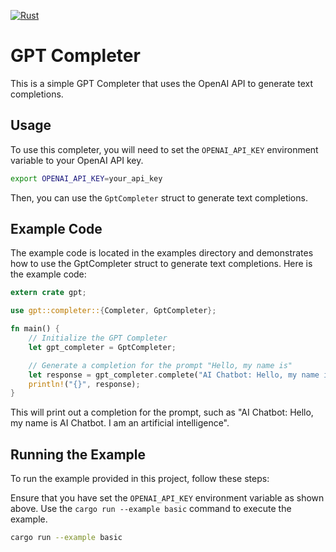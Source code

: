 [![Rust](https://github.com/nhukc/gpt/actions/workflows/rust.yml/badge.svg)](https://github.com/nhukc/gpt/actions/workflows/rust.yml)

# GPT Completer

This is a simple GPT Completer that uses the OpenAI API to generate text completions.

## Usage

To use this completer, you will need to set the `OPENAI_API_KEY` environment variable to your OpenAI API key.

```bash
export OPENAI_API_KEY=your_api_key
```

Then, you can use the `GptCompleter` struct to generate text completions.

## Example Code
The example code is located in the examples directory and demonstrates how to
use the GptCompleter struct to generate text completions.  Here is the example
code:

```rust
extern crate gpt;

use gpt::completer::{Completer, GptCompleter};

fn main() {
    // Initialize the GPT Completer
    let gpt_completer = GptCompleter;

    // Generate a completion for the prompt "Hello, my name is"
    let response = gpt_completer.complete("AI Chatbot: Hello, my name is ");
    println!("{}", response);
}
```

This will print out a completion for the prompt, such as "AI Chatbot: Hello, my name is AI Chatbot. I am an artificial intelligence".

## Running the Example
To run the example provided in this project, follow these steps:

Ensure that you have set the `OPENAI_API_KEY` environment variable as shown above.
Use the `cargo run --example basic` command to execute the example.
```bash
cargo run --example basic
```

